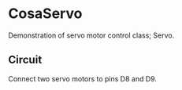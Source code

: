 CosaServo
=============

Demonstration of servo motor control class; Servo. 


Circuit
-------
Connect two servo motors to pins D8 and D9.



